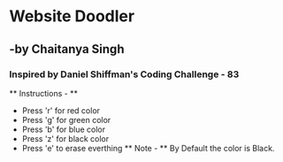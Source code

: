 # Website Doodler 
## -by Chaitanya Singh
### Inspired by Daniel Shiffman's Coding Challenge - 83 
** Instructions - **
* Press 'r' for red color
* Press 'g' for green color
* Press 'b' for blue color
* Press 'z' for black color
* Press 'e' to erase everthing
** Note - **
By Default the color is Black.

